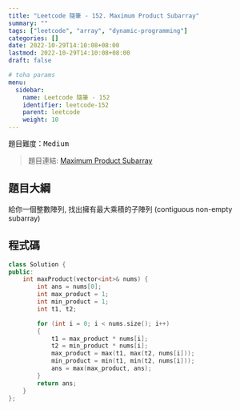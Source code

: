 ```yaml
---
title: "Leetcode 隨筆 - 152. Maximum Product Subarray"
summary: ""
tags: ["leetcode", "array", "dynamic-programming"]
categories: []
date: 2022-10-29T14:10:08+08:00
lastmod: 2022-10-29T14:10:08+08:00
draft: false

# toha params
menu:
  sidebar:
    name: Leetcode 隨筆 - 152
    identifier: leetcode-152
    parent: leetcode
    weight: 10
---
```


題目難度：<kbd>Medium</kbd><br/>
> 題目連結: [Maximum Product Subarray](https://leetcode.com/problems/maximum-product-subarray/)

## 題目大綱
給你一個整數陣列, 找出擁有最大乘積的子陣列 (contiguous non-empty subarray)

## 程式碼

```c++
class Solution {
public:
    int maxProduct(vector<int>& nums) {
        int ans = nums[0];
        int max_product = 1;
        int min_product = 1;
        int t1, t2;

        for (int i = 0; i < nums.size(); i++)
        {
            t1 = max_product * nums[i];
            t2 = min_product * nums[i];
            max_product = max(t1, max(t2, nums[i]));
            min_product = min(t1, min(t2, nums[i]));
            ans = max(max_product, ans);
        }
        return ans;
    }
};
```
